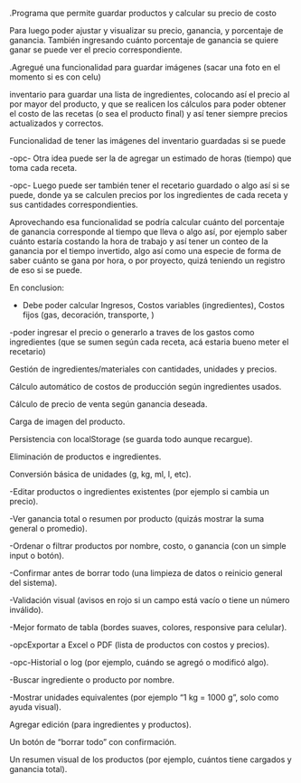 .Programa que permite guardar productos y calcular su precio de costo


Para luego poder ajustar y visualizar su precio, ganancia, y porcentaje de ganancia.
También ingresando cuánto porcentaje de ganancia se quiere ganar se puede ver el precio correspondiente.

.Agregué una funcionalidad para guardar imágenes (sacar una foto en el momento si es con celu)


inventario para guardar una lista de ingredientes,
colocando así el precio al por mayor del producto, y que se realicen los cálculos para poder obtener el costo
de las recetas (o sea el producto final) y así tener siempre precios actualizados y correctos.

Funcionalidad de tener las imágenes del inventario guardadas si se puede 

-opc- Otra idea puede ser la de agregar un estimado de horas (tiempo) que toma cada receta.

-opc- Luego puede ser también tener el recetario guardado o algo así si se puede, donde ya se calculen precios por los 
ingredientes de cada receta y sus cantidades correspondienties.

Aprovechando esa funcionalidad se podría calcular cuánto del porcentaje de ganancia corresponde al tiempo que lleva 
o algo así, por ejemplo saber cuánto estaría costando la hora de trabajo y así tener un conteo de la ganancia por el
tiempo invertido, algo así como una especie de forma de saber cuánto se gana por hora, o por proyecto, quizá teniendo un registro de eso si se puede.


En conclusion:

- Debe poder calcular Ingresos, Costos variables (ingredientes), Costos fijos (gas, decoración, transporte, )


-poder ingresar el precio o generarlo a traves de los gastos
como ingredientes (que se sumen según cada receta, acá estaria bueno meter el recetario) 


 Gestión de ingredientes/materiales con cantidades, unidades y precios.

 Cálculo automático de costos de producción según ingredientes usados.

Cálculo de precio de venta según ganancia deseada.

 Carga de imagen del producto.

Persistencia con localStorage (se guarda todo aunque recargue).

 Eliminación de productos e ingredientes.

 Conversión básica de unidades (g, kg, ml, l, etc).


-Editar productos o ingredientes existentes (por ejemplo si cambia un precio).

-Ver ganancia total o resumen por producto (quizás mostrar la suma general o promedio).

-Ordenar o filtrar productos por nombre, costo, o ganancia (con un simple input o botón).

-Confirmar antes de borrar todo (una limpieza de datos o reinicio general del sistema).

-Validación visual (avisos en rojo si un campo está vacío o tiene un número inválido).

-Mejor formato de tabla (bordes suaves, colores, responsive para celular).

-opcExportar a Excel o PDF (lista de productos con costos y precios).

-opc-Historial o log (por ejemplo, cuándo se agregó o modificó algo).

-Buscar ingrediente o producto por nombre.

-Mostrar unidades equivalentes (por ejemplo “1 kg = 1000 g”, solo como ayuda visual).




Agregar edición (para ingredientes y productos).

Un botón de “borrar todo” con confirmación.

Un resumen visual de los productos (por ejemplo, cuántos tiene cargados y ganancia total).